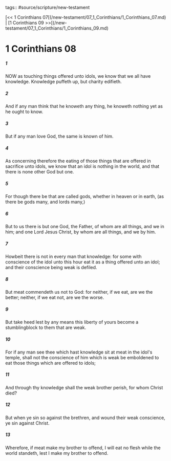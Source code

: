 tags:: #source/scripture/new-testament

[<< 1 Corinthians 07[(/new-testament/07_1_Corinthians/1_Corinthians_07.md) | [1 Corinthians 09 >>[(/new-testament/07_1_Corinthians/1_Corinthians_09.md)

# 1 Corinthians 08

##### 1

NOW as touching things offered unto idols, we know that we all have knowledge. Knowledge puffeth up, but charity edifieth.

##### 2

And if any man think that he knoweth any thing, he knoweth nothing yet as he ought to know.

##### 3

But if any man love God, the same is known of him.

##### 4

As concerning therefore the eating of those things that are offered in sacrifice unto idols, we know that an idol is nothing in the world, and that there is none other God but one.

##### 5

For though there be that are called gods, whether in heaven or in earth, (as there be gods many, and lords many,)

##### 6

But to us there is but one God, the Father, of whom are all things, and we in him; and one Lord Jesus Christ, by whom are all things, and we by him.

##### 7

Howbeit there is not in every man that knowledge: for some with conscience of the idol unto this hour eat it as a thing offered unto an idol; and their conscience being weak is defiled.

##### 8

But meat commendeth us not to God: for neither, if we eat, are we the better; neither, if we eat not, are we the worse.

##### 9

But take heed lest by any means this liberty of yours become a stumblingblock to them that are weak.

##### 10

For if any man see thee which hast knowledge sit at meat in the idol's temple, shall not the conscience of him which is weak be emboldened to eat those things which are offered to idols;

##### 11

And through thy knowledge shall the weak brother perish, for whom Christ died?

##### 12

But when ye sin so against the brethren, and wound their weak conscience, ye sin against Christ.

##### 13

Wherefore, if meat make my brother to offend, I will eat no flesh while the world standeth, lest I make my brother to offend.
